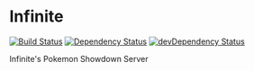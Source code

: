 # Infinite

[![Build Status](https://travis-ci.org/FakeSloth/Infinite.svg)](https://travis-ci.org/FakeSloth/Infinite)
[![Dependency Status](https://david-dm.org/FakeSloth/Infinite.svg)](https://david-dm.org/FakeSloth/Infinite)
[![devDependency Status](https://david-dm.org/FakeSloth/Infinite/dev-status.svg)](https://david-dm.org/FakeSloth/Infinite#info=devDependencies)

Infinite's Pokemon Showdown Server
